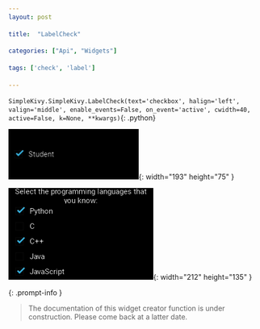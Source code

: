 ```yaml
---
layout: post

title:  "LabelCheck"

categories: ["Api", "Widgets"]

tags: ['check', 'label']

---
```

`SimpleKivy.SimpleKivy.LabelCheck(text='checkbox', halign='left', valign='middle', enable_events=False, on_event='active', cwidth=40, active=False, k=None, **kwargs)`{: .python}


![LabelCheck.png](assets/img/docs/LabelCheck.png){: width="193" height="75" }

![LabelCheck.2.png](assets/img/docs/LabelCheck.2.png){: width="212" height="135" }


{: .prompt-info }

> The documentation of this widget creator function is under construction. Please come back at a latter date.
